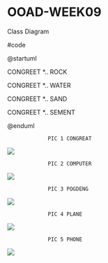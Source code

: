 # OOAD-WEEK09
Class Diagram

#code

 @startuml
 
CONGREET *.. ROCK

CONGREET *.. WATER

CONGREET *.. SAND

CONGREET *.. SEMENT


@enduml

                 PIC 1 CONGREAT
                 
                 
                 
![](http://www.plantuml.com/plantuml/img/SoWkIImgAStDuU9ozlTp3t9r355GqDBLLGXt374DKa0J3F9tzaOJ2dRqSq4NSlLrzGlXuk9oICrB0HeD0000)




                 PIC 2 COMPUTER
                 
                 
                 
![](http://www.plantuml.com/plantuml/img/SoWkIImgAStDuU9ozlSD20rn3L9GqDBLLV3rz_CCyGzIG1AsgG6BXmQxegdrTerqydSCSa4J3dBqHHVnHnVn06fpyGpsHXCEy0zt3GeE3GZmYKHt0D3w82ukXzIy5A2h0G00)                 



                 PIC 3 POGDENG
                 
                 
                 
![](http://www.plantuml.com/plantuml/img/SoWkIImgAStDuNBo3mvMqCr9JIlHjLC8y7TtSVLp3_1nZ7GDClG12Yf05HHbfcTWg30E0ed2b9GMeCiRXHR095Foo_FGfKrSW89S3gbvAK270000)




                 PIC 4 PLANE
                 
                 
                 
![](http://www.plantuml.com/plantuml/img/SoWkIImgAStDuU8Ay77qSrNGqjLL2FVqSrU0yXLiQe0Yxex1C3v8WQ-ZiuUZdwSpYfe0Jn__41IHS0zNLnzaVKu-ZixUJluHoAhyGdsTN8FqG4Pw-hboEQJcfG2T0m00)




                 PIC 5 PHONE
                 
                 
                 
![](http://www.plantuml.com/plantuml/img/SoWkIImgAStDuU8AyF3tSrNGqjLLy7QDL43YXlY7Ediu1xcw-Y491Zdw8lFyOJoR6Y0tsCNPCSW5ITu_68dZ613Wu-di6EBfxyV5vP2QbmAq7W00)





